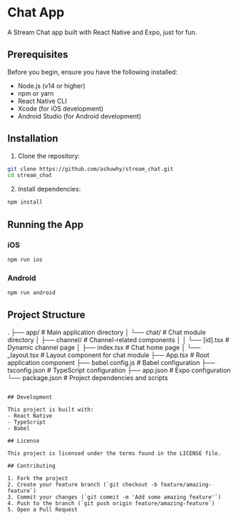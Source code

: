 # Chat App

A Stream Chat app built with React Native and Expo, just for fun.

## Prerequisites

Before you begin, ensure you have the following installed:
- Node.js (v14 or higher)
- npm or yarn
- React Native CLI
- Xcode (for iOS development)
- Android Studio (for Android development)

## Installation

1. Clone the repository:

```bash
git clone https://github.com/ashuwhy/stream_chat.git
cd stream_chat
```

2. Install dependencies:

```bash
npm install
```
## Running the App

### iOS

```bash
npm run ios
```

### Android

```bash
npm run android
```

## Project Structure
.
├── app/                      # Main application directory
│   └── chat/                # Chat module directory
│       ├── channel/         # Channel-related components
│       │   └── [id].tsx    # Dynamic channel page
│       ├── index.tsx       # Chat home page
│       └── _layout.tsx     # Layout component for chat module
├── App.tsx                  # Root application component
├── babel.config.js         # Babel configuration
├── tsconfig.json           # TypeScript configuration
├── app.json                # Expo configuration
└── package.json            # Project dependencies and scripts
```

## Development

This project is built with:
- React Native
- TypeScript
- Babel

## License

This project is licensed under the terms found in the LICENSE file.

## Contributing

1. Fork the project
2. Create your feature branch (`git checkout -b feature/amazing-feature`)
3. Commit your changes (`git commit -m 'Add some amazing feature'`)
4. Push to the branch (`git push origin feature/amazing-feature`)
5. Open a Pull Request